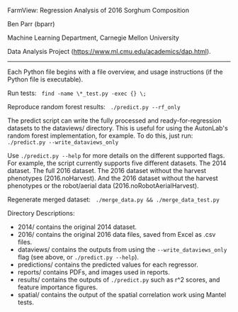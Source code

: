 FarmView: Regression Analysis of 2016 Sorghum Composition

Ben Parr (bparr)

Machine Learning Department, Carnegie Mellon University

Data Analysis Project (https://www.ml.cmu.edu/academics/dap.html).

___

Each Python file begins with a file overview, and usage instructions (if the Python file is executable).

Run tests: &nbsp; `find -name \*_test.py -exec {} \;`

Reproduce random forest results: &nbsp; `./predict.py --rf_only`

The predict script can write the fully processed and ready-for-regression datasets to the dataviews/ directory. This is useful for using the AutonLab's random forest implementation, for example. To do this, just run: &nbsp; `./predict.py --write_dataviews_only`

Use `./predict.py --help` for more details on the different supported flags. For example, the script currently supports five different datasets. The 2014 dataset. The full 2016 dataset. The 2016 dataset without the harvest phenotypes (2016.noHarvest). And the 2016 dataset without the harvest phenotypes or the robot/aerial data (2016.noRobotAerialHarvest).

Regenerate merged dataset: &nbsp; `./merge_data.py && ./merge_data_test.py`


Directory Descriptions:
  * 2014/ contains the original 2014 dataset.
  * 2016/ contains the original 2016 data files, saved from Excel as .csv files.
  * dataviews/ contains the outputs from using the `--write_dataviews_only` flag (see above, or `./predict.py --help`).
  * predictions/ contains the predicted values for each regressor.
  * reports/ contains PDFs, and images used in reports.
  * results/ contains the outputs of `./predict.py` such as r^2 scores, and feature importance figures.
  * spatial/ contains the output of the spatial correlation work using Mantel tests.
